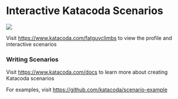 # Interactive Katacoda Scenarios

[![](http://shields.katacoda.com/katacoda/fatguyclimbs/count.svg)](https://www.katacoda.com/fatguyclimbs "Get your profile on Katacoda.com")

Visit https://www.katacoda.com/fatguyclimbs to view the profile and interactive scenarios

### Writing Scenarios
Visit https://www.katacoda.com/docs to learn more about creating Katacoda scenarios

For examples, visit https://github.com/katacoda/scenario-example
